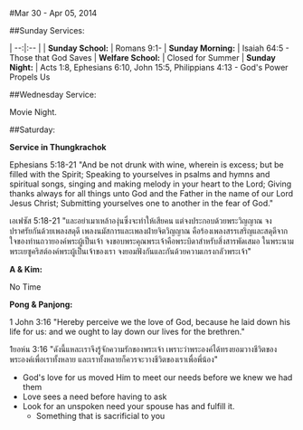 #Mar 30 - Apr 05, 2014

##Sunday Services:

| --:|:-- |
| **Sunday School:**	|	Romans 9:1-
| **Sunday Morning:**	|	Isaiah 64:5 - Those that God Saves
| **Welfare School:**	|	Closed for Summer
| **Sunday Night:**	|	Acts 1:8, Ephesians 6:10, John 15:5, Philippians 4:13 - God's Power Propels Us

##Wednesday Service:

Movie Night.

##Saturday:

**Service in Thungkrachok**

Ephesians 5:18-21 "And be not drunk with wine, wherein is excess; but be filled with the Spirit; Speaking to yourselves in psalms and hymns and spiritual songs, singing and making melody in your heart to the Lord; Giving thanks always for all things unto God and the Father in the name of our Lord Jesus Christ; Submitting yourselves one to another in the fear of God."

เอเฟซัส 5:18-21 "และอย่าเมาเหล้าองุ่นซึ่งจะทำให้เสียคน แต่จงประกอบด้วยพระวิญญาณ จงปราศรัยกันด้วยเพลงสดุดี เพลงนมัสการและเพลงฝ่ายจิตวิญญาณ คือร้องเพลงสรรเสริญและสดุดีจากใจของท่านถวายองค์พระผู้เป็นเจ้า จงขอบพระคุณพระเจ้าคือพระบิดาสำหรับสิ่งสารพัดเสมอ ในพระนามพระเยซูคริสต์องค์พระผู้เป็นเจ้าของเรา จงยอมฟังกันและกันด้วยความเกรงกลัวพระเจ้า"

**A & Kim:**

No Time

**Pong & Panjong:**

1 John 3:16 "Hereby perceive we the love of God, because he laid down his life for us: and we ought to lay down our lives for the brethren."

1ยอห์น 3:16 "ดังนี้แหละเราจึงรู้จักความรักของพระเจ้า เพราะว่าพระองค์ได้ทรงยอมวางชีวิตของพระองค์เพื่อเราทั้งหลาย และเราทั้งหลายก็ควรจะวางชีวิตของเราเพื่อพี่น้อง"

- God's love for us moved Him to meet our needs before we knew we had them
- Love sees a need before having to ask
- Look for an unspoken need your spouse has and fulfill it.
	- Something that is sacrificial to you